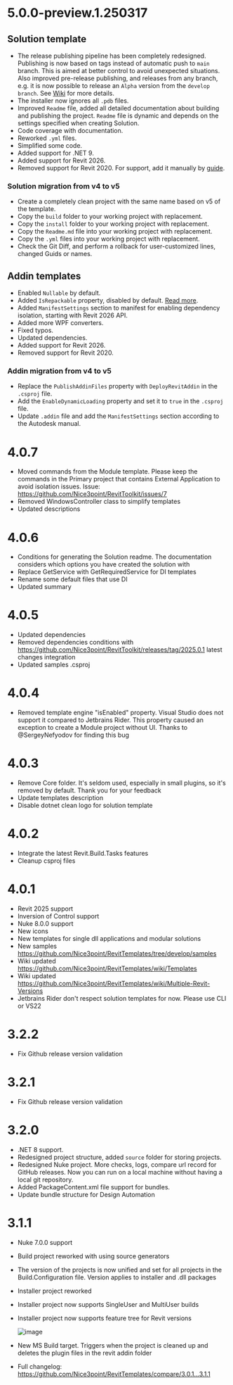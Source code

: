 # 5.0.0-preview.1.250317

## Solution template

- The release publishing pipeline has been completely redesigned. Publishing is now based on tags instead of automatic push to `main` branch. This is aimed at better control to avoid unexpected situations. Also improved pre-release publishing, and releases from any branch, e.g. it is now possible to release an `Alpha` version from the `develop branch`. See [Wiki](https://github.com/Nice3point/RevitTemplates/wiki/Publishing-the-Release) for more details.
- The installer now ignores all `.pdb` files.
- Improved `Readme` file, added all detailed documentation about building and publishing the project. `Readme` file is dynamic and depends on the settings specified when creating Solution.
- Code coverage with documentation.
- Reworked `.yml` files.
- Simplified some code.
- Added support for .NET 9.
- Added support for Revit 2026.
- Removed support for Revit 2020. For support, add it manually by [guide](https://github.com/Nice3point/RevitTemplates/wiki/Managing-API-compatibility).

### Solution migration from v4 to v5

- Create a completely clean project with the same name based on v5 of the template.
- Copy the `build` folder to your working project with replacement.
- Copy the `install` folder to your working project with replacement.
- Copy the `Readme.md` file into your working project with replacement.
- Copy the `.yml` files into your working project with replacement.
- Check the Git Diff, and perform a rollback for user-customized lines, changed Guids or names.

## Addin templates

- Enabled `Nullable` by default.
- Added `IsRepackable` property, disabled by default. [Read more](https://github.com/Nice3point/RevitTemplates/wiki/Publishing-the-Release#dependency-conflicts).
- Added `ManifestSettings` section to manifest for enabling dependency isolation, starting with Revit 2026 API.
- Added more WPF converters.
- Fixed typos.
- Updated dependencies.
- Added support for Revit 2026.
- Removed support for Revit 2020.

### Addin migration from v4 to v5

- Replace the `PublishAddinFiles` property with `DeployRevitAddin` in the `.csproj` file.
- Add the `EnableDynamicLoading` property and set it to `true` in the `.csproj` file.
- Update `.addin` file and add the `ManifestSettings` section according to the Autodesk manual.

# 4.0.7

- Moved commands from the Module template. 
    Please keep the commands in the Primary project that contains External Application to avoid isolation issues.
    Issue: https://github.com/Nice3point/RevitToolkit/issues/7
- Removed WindowsController class to simplify templates
- Updated descriptions

# 4.0.6

- Conditions for generating the Solution readme. The documentation considers which options you have created the solution with
- Replace GetService with GetRequiredService for DI templates
- Rename some default files that use DI
- Updated summary

# 4.0.5

- Updated dependencies
- Removed dependencies conditions with https://github.com/Nice3point/RevitToolkit/releases/tag/2025.0.1 latest changes integration
- Updated samples .csproj

# 4.0.4

- Removed template engine "isEnabled" property. Visual Studio does not support it compared to Jetbrains Rider. 
    This property caused an exception to create a Module project without UI.
    Thanks to @SergeyNefyodov for finding this bug

# 4.0.3

- Remove Core folder. It's seldom used, especially in small plugins, so it's removed by default. Thank you for your feedback
- Update templates description
- Disable dotnet clean logo for solution template

# 4.0.2

- Integrate the latest Revit.Build.Tasks features
- Cleanup csproj files

# 4.0.1

- Revit 2025 support
- Inversion of Control support
- Nuke 8.0.0 support
- New icons
- New templates for single dll applications and modular solutions
- New samples https://github.com/Nice3point/RevitTemplates/tree/develop/samples
- Wiki updated https://github.com/Nice3point/RevitTemplates/wiki/Templates
- Wiki updated https://github.com/Nice3point/RevitTemplates/wiki/Multiple-Revit-Versions
- Jetbrains Rider don't respect solution templates for now. Please use CLI or VS22

# 3.2.2

- Fix Github release version validation

# 3.2.1

- Fix Github release version validation

# 3.2.0

- .NET 8 support.
- Redesigned project structure, added `source` folder for storing projects.
- Redesigned Nuke project. More checks, logs, compare url record for GitHub releases. Now you can run on a local machine without having a local git repository.
- Added PackageContent.xml file support for bundles.
- Update bundle structure for Design Automation

# 3.1.1

- Nuke 7.0.0 support
- Build project reworked with using source generators
- The version of the projects is now unified and set for all projects in the Build.Configuration file. Version applies to installer and .dll packages
- Installer project reworked
- Installer project now supports SingleUser and MultiUser builds
- Installer project now supports feature tree for Revit versions

  ![image](https://github.com/Nice3point/RevitTemplates/assets/20504884/d5a3431d-7704-422c-8eba-9c06a00cf0a3)
- New MS Build target. Triggers when the project is cleaned up and deletes the plugin files in the revit addin folder
- Full changelog: https://github.com/Nice3point/RevitTemplates/compare/3.0.1...3.1.1